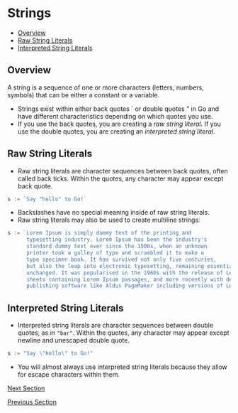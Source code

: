 # Strings

- [Overview](#overview)
- [Raw String Literals](#raw-string-literals)
- [Interpreted String Literals](#interpreted-string-literals)

## Overview

A string is a sequence of one or more characters (letters, numbers, symbols) that can be either a constant or a
variable.

- Strings exist within either back quotes ` or double quotes " in Go and have different characteristics depending on
  which quotes you use.
- If you use the back quotes, you are creating a _raw string literal_. If you use the double quotes, you are creating
  an _interpreted string literal_.

## Raw String Literals

- Raw string literals are character sequences between back quotes, often called back ticks. Within the quotes, any
  character may appear except back quote.

```go
s := `Say "hello" to Go!`
```

- Backslashes have no special meaning inside of raw string literals.
- Raw string literals may also be used to create multiline strings:

```go
s := `Lorem Ipsum is simply dummy text of the printing and
      typesetting industry. Lorem Ipsum has been the industry's 
      standard dummy text ever since the 1500s, when an unknown 
      printer took a galley of type and scrambled it to make a 
      type specimen book. It has survived not only five centuries, 
      but also the leap into electronic typesetting, remaining essentially 
      unchanged. It was popularised in the 1960s with the release of Letraset 
      sheets containing Lorem Ipsum passages, and more recently with desktop 
      publishing software like Aldus PageMaker including versions of Lorem Ipsum.`
```

## Interpreted String Literals

- Interpreted string literals are character sequences between double quotes, as in `"bar"`. Within the quotes, any
  character may appear except newline and unescaped double quote.

```go
s := "Say \"hello\" to Go!"
```

- You will almost always use interpreted string literals because they allow for escape characters within them.

[Next Section](07-printing.md)

[Previous Section](05-booleans.md)